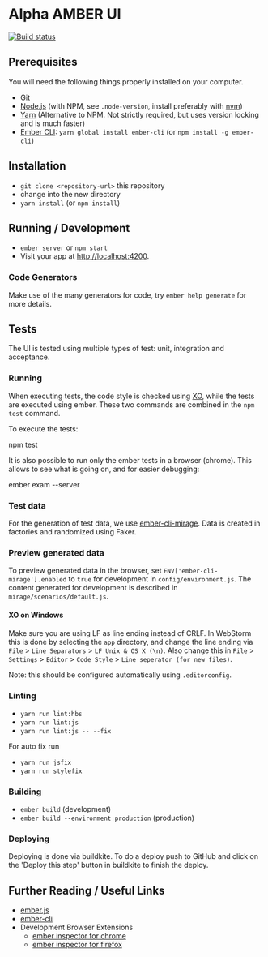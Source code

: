 Alpha AMBER UI
===============

[![Build status](https://badge.buildkite.com/ebf07e2b912c124f3b87d635585cad7b9e4182f8d3e49ea25e.svg)](https://buildkite.com/csv-alpha/amber-ui)

## Prerequisites

You will need the following things properly installed on your computer.

* [Git](https://git-scm.com/)
* [Node.js](https://nodejs.org/) (with NPM, see `.node-version`, install preferably with [nvm](https://github.com/creationix/nvm#install-script))
* [Yarn](https://yarnpkg.com/) (Alternative to NPM. Not strictly required, but uses version locking and is much faster)
* [Ember CLI](https://www.ember-cli.com/): `yarn global install ember-cli` (or `npm install -g ember-cli`)

## Installation

* `git clone <repository-url>` this repository
* change into the new directory
* `yarn install` (or `npm install`)

## Running / Development

* `ember server` or `npm start`
* Visit your app at [http://localhost:4200](http://localhost:4200).

### Code Generators

Make use of the many generators for code, try `ember help generate` for more details.

## Tests

The UI is tested using multiple types of test: unit, integration and acceptance.

### Running

When executing tests, the code style is checked using [XO](https://github.com/sindresorhus/xo), while the tests are
executed using ember. These two commands are combined in the `npm test` command.

To execute the tests:

   npm test

It is also possible to run only the ember tests in a browser (chrome). This allows to see what is going on, and for easier
debugging:

   ember exam --server

### Test data

For the generation of test data, we use [ember-cli-mirage](http://www.ember-cli-mirage.com/). Data is created in factories
and randomized using Faker.

### Preview generated data

To preview generated data in the browser, set `ENV['ember-cli-mirage'].enabled` to `true` for
development in `config/environment.js`. The content generated for development is described in `mirage/scenarios/default.js`.

#### XO on Windows
Make sure you are using LF as line ending instead of CRLF. In WebStorm this is done by selecting the `app` directory,
and change the line ending via `File` > `Line Separators` > `LF Unix & OS X (\n)`.
Also change this in `File` > `Settings` > `Editor` > `Code Style` > `Line seperator (for new files)`.

Note: this should be configured automatically using `.editorconfig`.

### Linting

* `yarn run lint:hbs`
* `yarn run lint:js`
* `yarn run lint:js -- --fix`

For auto fix run
* `yarn run jsfix`
* `yarn run stylefix`


### Building

* `ember build` (development)
* `ember build --environment production` (production)

### Deploying

Deploying is done via buildkite. To do a deploy push to GitHub and click on the 'Deploy this step' button in buildkite to finish the deploy.

## Further Reading / Useful Links

* [ember.js](https://emberjs.com/)
* [ember-cli](https://www.ember-cli.com/)
* Development Browser Extensions
  * [ember inspector for chrome](https://chrome.google.com/webstore/detail/ember-inspector/bmdblncegkenkacieihfhpjfppoconhi)
  * [ember inspector for firefox](https://addons.mozilla.org/en-US/firefox/addon/ember-inspector/)

